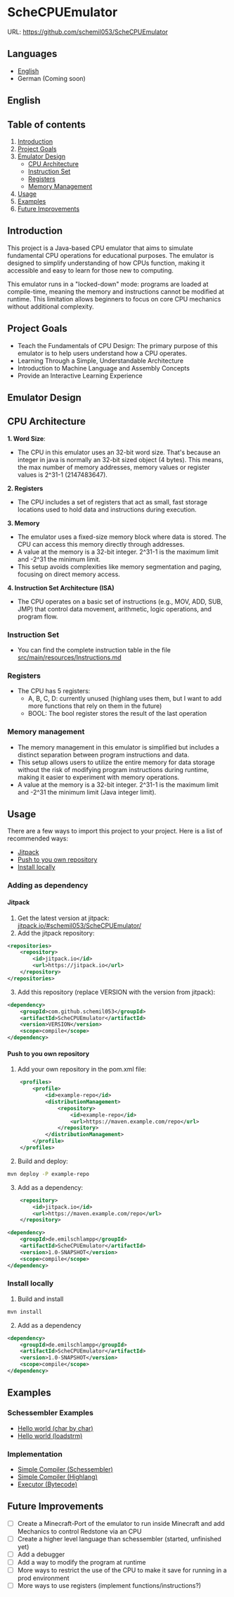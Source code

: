 # ScheCPUEmulator

URL: https://github.com/schemil053/ScheCPUEmulator

## Languages
- [English](#english)
- German (Coming soon)

## English

## Table of contents
1. [Introduction](#introduction)
2. [Project Goals](#project-goals)
3. [Emulator Design](#emulator-design)
   - [CPU Architecture](#cpu-architecture)
   - [Instruction Set](#instruction-set)
   - [Registers](#registers)
   - [Memory Management](#memory-management)
4. [Usage](#usage)
5. [Examples](#examples)
6. [Future Improvements](#future-improvements)

## Introduction
This project is a Java-based CPU emulator that aims to simulate fundamental CPU operations for educational purposes. The emulator is designed to simplify understanding of how CPUs function, making it accessible and easy to learn for those new to computing.

This emulator runs in a "locked-down" mode: programs are loaded at compile-time, meaning the memory and instructions cannot be modified at runtime. This limitation allows beginners to focus on core CPU mechanics without additional complexity.


## Project Goals
- Teach the Fundamentals of CPU Design: The primary purpose of this emulator is to help users understand how a CPU operates.
- Learning Through a Simple, Understandable Architecture
- Introduction to Machine Language and Assembly Concepts
- Provide an Interactive Learning Experience

## Emulator Design
## CPU Architecture
**1. Word Size**:

- The CPU in this emulator uses an 32-bit word size. That's because an integer in java is normally an 32-bit sized object (4 bytes). This means, the max number of memory addresses, memory values or register values is 2^31-1 (2147483647).

**2. Registers**
- The CPU includes a set of registers that act as small, fast storage locations used to hold data and instructions during execution.

**3. Memory**

- The emulator uses a fixed-size memory block where data is stored. The CPU can access this memory directly through addresses.
- A value at the memory is a 32-bit integer. 2^31-1 is the maximum limit and -2^31 the minimum limit.
- This setup avoids complexities like memory segmentation and paging, focusing on direct memory access.

**4. Instruction Set Architecture (ISA)**
- The CPU operates on a basic set of instructions (e.g., MOV, ADD, SUB, JMP) that control data movement, arithmetic, logic operations, and program flow.


### Instruction Set
- You can find the complete instruction table in the file [src/main/resources/Instructions.md](src/main/resources/Instructions.md)

### Registers
- The CPU has 5 registers:
   - A, B, C, D: currently unused (highlang uses them, but I want to add more functions that rely on them in the future)
   - BOOL: The bool register stores the result of the last operation

### Memory management
- The memory management in this emulator is simplified but includes a distinct separation between program instructions and data. 
- This setup allows users to utilize the entire memory for data storage without the risk of modifying program instructions during runtime, making it easier to experiment with memory operations.
- A value at the memory is a 32-bit integer. 2^31-1 is the maximum limit and -2^31 the minimum limit (Java integer limit).

## Usage
There are a few ways to import this project to your project.
Here is a list of recommended ways:

- [Jitpack](#jitpack)
- [Push to you own repository](#push-to-you-own-repository)
- [Install locally](#install-locally)



### Adding as dependency
#### Jitpack
1. Get the latest version at jitpack: [jitpack.io/#schemil053/ScheCPUEmulator/](https://jitpack.io/#schemil053/ScheCPUEmulator/)
2. Add the jitpack repository:
```xml
<repositories>
    <repository>
        <id>jitpack.io</id>
        <url>https://jitpack.io</url>
    </repository>
</repositories>
```
3. Add this repository (replace VERSION with the version from jitpack):
```xml
<dependency>
    <groupId>com.github.schemil053</groupId>
    <artifactId>ScheCPUEmulator</artifactId>
    <version>VERSION</version>
    <scope>compile</scope>
</dependency>
```

#### Push to you own repository
1. Add your own repository in the pom.xml file:
```xml
    <profiles>
        <profile>
            <id>example-repo</id>
            <distributionManagement>
                <repository>
                    <id>example-repo</id>
                    <url>https://maven.example.com/repo</url>
                </repository>
            </distributionManagement>
        </profile>
    </profiles>
```
2. Build and deploy:
```bash
mvn deploy -P example-repo
```

3. Add as a dependency:
```xml
    <repository>
        <id>jitpack.io</id>
        <url>https://maven.example.com/repo</url>
    </repository>
```

```xml
<dependency>
    <groupId>de.emilschlampp</groupId>
    <artifactId>ScheCPUEmulator</artifactId>
    <version>1.0-SNAPSHOT</version>
    <scope>compile</scope>
</dependency>
```


### Install locally
1. Build and install
```bash
mvn install
```

2. Add as a dependency
```xml
<dependency>
    <groupId>de.emilschlampp</groupId>
    <artifactId>ScheCPUEmulator</artifactId>
    <version>1.0-SNAPSHOT</version>
    <scope>compile</scope>
</dependency>
```

## Examples
### Schessembler Examples
- [Hello world (char by char)](src/test/resources/hello-world.sasm)
- [Hello world (loadstrm)](src/test/resources/simple-loadstrm.sasm)

### Implementation
- [Simple Compiler (Schessembler)](src/test/java/de/emilschlampp/scheCPU/compile/CompilerTest.java)
- [Simple Compiler (Highlang)](src/test/java/de/emilschlampp/scheCPU/high/HighCompilerTest.java)
- [Executor (Bytecode)](src/test/java/de/emilschlampp/scheCPU/emulator/CPUEmulatorTest.java)


## Future Improvements
- [ ] Create a Minecraft-Port of the emulator to run inside Minecraft and add Mechanics to control Redstone via an CPU
- [ ] Create a higher level language than schessembler (started, unfinished yet)
- [ ] Add a debugger
- [ ] Add a way to modify the program at runtime
- [ ] More ways to restrict the use of the CPU to make it save for running in a prod environment
- [ ] More ways to use registers (implement functions/instructions?)
